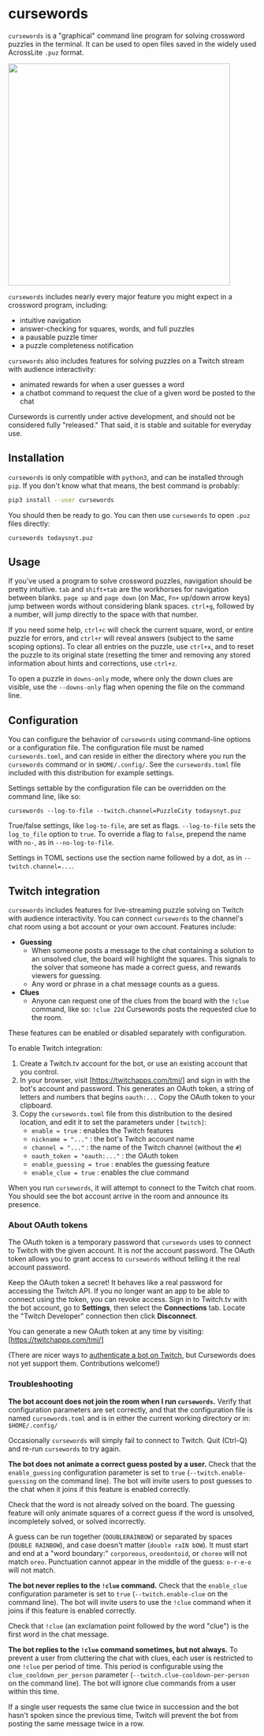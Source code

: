 # cursewords

`cursewords` is a "graphical" command line program for solving crossword puzzles in the terminal. It can be used to open files saved in the widely used AcrossLite `.puz` format.

<img src="https://raw.githubusercontent.com/thisisparker/cursewords/master/demo.gif" width=450px>

`cursewords` includes nearly every major feature you might expect in a crossword program, including:

* intuitive navigation
* answer-checking for squares, words, and full puzzles
* a pausable puzzle timer
* a puzzle completeness notification

`cursewords` also includes features for solving puzzles on a Twitch stream with audience interactivity:

* animated rewards for when a user guesses a word
* a chatbot command to request the clue of a given word be posted to the chat

Cursewords is currently under active development, and should not be considered fully "released." That said, it is stable and suitable for everyday use.

## Installation

`cursewords` is only compatible with `python3`, and can be installed through `pip`. If you don't know what that means, the best command is probably:

```bash
pip3 install --user cursewords
```

You should then be ready to go. You can then use  `cursewords` to open `.puz` files directly:

```
cursewords todaysnyt.puz
```

## Usage

If you've used a program to solve crossword puzzles, navigation should be pretty intuitive. `tab` and `shift+tab` are the workhorses for navigation between blanks. `page up` and `page down` (on Mac, `Fn+` up/down arrow keys) jump between words without considering blank spaces. `ctrl+g`, followed by a number, will jump directly to the space with that number.

If you need some help, `ctrl+c` will check the current square, word, or entire puzzle for errors, and `ctrl+r` will reveal answers (subject to the same scoping options). To clear all entries on the puzzle, use `ctrl+x`, and to reset the puzzle to its original state (resetting the timer and removing any stored information about hints and corrections, use `ctrl+z`.

To open a puzzle in `downs-only` mode, where only the down clues are visible, use the `--downs-only` flag when opening the file on the command line.


## Configuration

You can configure the behavior of `cursewords` using command-line options or a configuration file. The configuration file must be named `cursewords.toml`, and can reside in either the directory where you run the `cursewords` command or in `$HOME/.config/`. See the `cursewords.toml` file included with this distribution for example settings.

Settings settable by the configuration file can be overridden on the command line, like so:

```
cursewords --log-to-file --twitch.channel=PuzzleCity todaysnyt.puz
```

True/false settings, like `log-to-file`, are set as flags. `--log-to-file` sets the `log_to_file` option to `true`. To override a flag to `false`, prepend the name with `no-`, as in `--no-log-to-file`.

Settings in TOML sections use the section name followed by a dot, as in `--twitch.channel=...`.


## Twitch integration

`cursewords` includes features for live-streaming puzzle solving on Twitch with audience interactivity. You can connect `cursewords` to the channel's chat room using a bot account or your own account. Features include:

* **Guessing**
  * When someone posts a message to the chat containing a solution to an unsolved clue, the board will highlight the squares. This signals to the solver that someone has made a correct guess, and rewards viewers for guessing.
  * Any word or phrase in a chat message counts as a guess.
* **Clues**
  * Anyone can request one of the clues from the board with the `!clue` command, like so: `!clue 22d` Cursewords posts the requested clue to the room.

These features can be enabled or disabled separately with configuration.

To enable Twitch integration:

1. Create a Twitch.tv account for the bot, or use an existing account that you control.
2. In your browser, visit [https://twitchapps.com/tmi/] and sign in with the bot's account and password. This generates an OAuth token, a string of letters and numbers that begins `oauth:...` Copy the OAuth token to your clipboard.
3. Copy the `cursewords.toml` file from this distribution to the desired location, and edit it to set the parameters under `[twitch]`:
    * `enable = true` : enables the Twitch features
    * `nickname = "..."` : the bot's Twitch account name
    * `channel = "..."` : the name of the Twitch channel (without the `#`)
    * `oauth_token = "oauth:..."` : the OAuth token
    * `enable_guessing = true` : enables the guessing feature
    * `enable_clue = true` : enables the clue command

When you run `cursewords`, it will attempt to connect to the Twitch chat room. You should see the bot account arrive in the room and announce its presence.

### About OAuth tokens

The OAuth token is a temporary password that `cursewords` uses to connect to Twitch with the given account. It is *not* the account password. The OAuth token allows you to grant access to `cursewords` without telling it the real account password.

Keep the OAuth token a secret! It behaves like a real password for accessing the Twitch API. If you no longer want an app to be able to connect using the token, you can revoke access. Sign in to Twitch.tv with the bot account, go to **Settings**, then select the **Connections** tab. Locate the "Twitch Developer" connection then click **Disconnect**.

You can generate a new OAuth token at any time by visiting: [https://twitchapps.com/tmi/]

(There are nicer ways to [authenticate a bot on Twitch](https://dev.twitch.tv/docs/authentication), but Cursewords does not yet support them. Contributions welcome!)

### Troubleshooting

**The bot account does not join the room when I run `cursewords`.**
Verify that configuration parameters are set correctly, and that the configuration file is named `cursewords.toml` and is in either the current working directory or in: `$HOME/.config/`

Occasionally `cursewords` will simply fail to connect to Twitch. Quit (Ctrl-Q) and re-run `cursewords` to try again.

**The bot does not animate a correct guess posted by a user.**
Check that the `enable_guessing` configuration parameter is set to `true` (`--twitch.enable-guessing` on the command line). The bot will invite users to post guesses to the chat when it joins if this feature is enabled correctly.

Check that the word is not already solved on the board. The guessing feature will only animate squares of a correct guess if the word is unsolved, incompletely solved, or solved incorrectly.

A guess can be run together (`DOUBLERAINBOW`) or separated by spaces (`DOUBLE RAINBOW`), and case doesn't matter (`double raIN bOW`). It must start and end at a "word boundary:" `corporeous`, `oreodontoid`, or `choreo` will not match `oreo`. Punctuation cannot appear in the middle of the guess: `o-r-e-o` will not match.

**The bot never replies to the `!clue` command.**
Check that the `enable_clue` configuration parameter is set to `true` (`--twitch.enable-clue` on the command line). The bot will invite users to use the `!clue` command when it joins if this feature is enabled correctly.

Check that `!clue` (an exclamation point followed by the word "clue") is the first word in the chat message.

**The bot replies to the `!clue` command sometimes, but not always.**
To prevent a user from cluttering the chat with clues, each user is restricted to one `!clue` per period of time. This period is configurable using the `clue_cooldown_per_person` parameter (`--twitch.clue-cooldown-per-person` on the command line). The bot will ignore clue commands from a user within this time.

If a single user requests the same clue twice in succession and the bot hasn't spoken since the previous time, Twitch will prevent the bot from posting the same message twice in a row.
